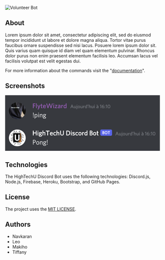 ![Volunteer Bot](https://user-images.githubusercontent.com/26526271/137214285-053d391b-50a0-4d94-a7fa-f116ac647714.png)


## About

Lorem ipsum dolor sit amet, consectetur adipiscing elit, sed do eiusmod tempor incididunt ut labore et dolore magna aliqua. Tortor vitae purus faucibus ornare suspendisse sed nisi lacus. Posuere lorem ipsum dolor sit. Quis varius quam quisque id diam vel quam elementum pulvinar. Rhoncus dolor purus non enim praesent elementum facilisis leo. Accumsan lacus vel facilisis volutpat est velit egestas dui. 

For more information about the commands visit the "[documentation](https://hightechu.github.io/accelerator-volunteer-bot/docs)".

## Screenshots

![Bot Command Demo](./docs/images/demo.png)

## Technologies

The HighTechU Discord Bot uses the following technologies: Discord.js, Node.js, Firebase, Heroku, Bootstrap, and GitHub Pages.

## License

The project uses the [MIT LICENSE](https://choosealicense.com/licenses/mit/).

## Authors

- Navkaran
- Leo
- Makiho
- Tiffany
